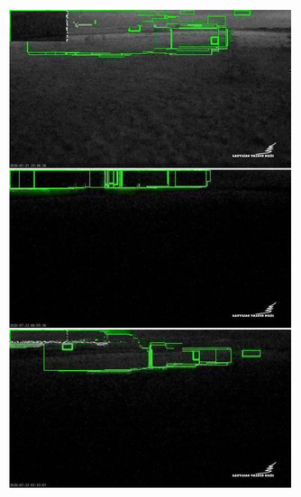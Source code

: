 ![20200721-222010-225015](in/20200721/20200721-222010-225015_0_.jpg)
![20200721-225020-232025](in/20200721/20200721-225020-232025_0_.jpg)
![20200722-013035-020040](in/20200722/20200722-013035-020040_0_.jpg)
